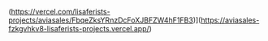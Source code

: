(https://vercel.com/lisaferists-projects/aviasales/FbqeZksYRnzDcFoXJBFZW4hF1FB3)](https://aviasales-fzkgvhkv8-lisaferists-projects.vercel.app/)
